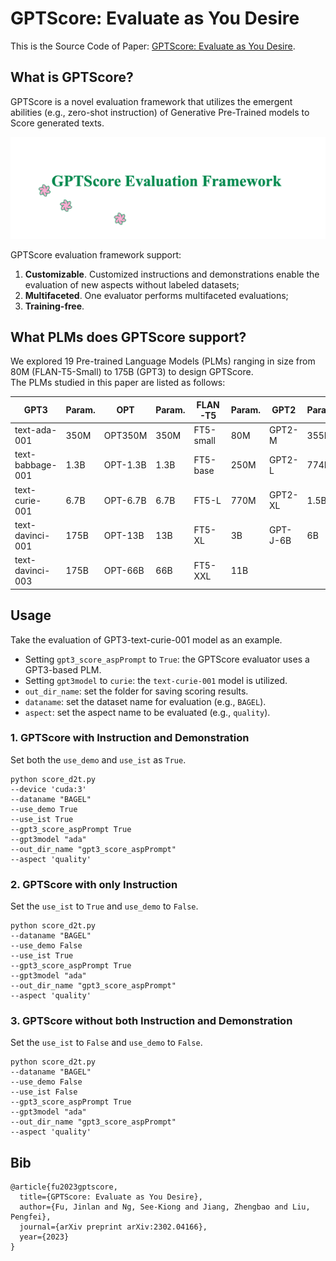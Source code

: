 # GPTScore: Evaluate as You Desire

This is the Source Code of Paper: [GPTScore: Evaluate as You Desire](https://arxiv.org/pdf/2302.04166.pdf).


## What is GPTScore?

GPTScore is a novel evaluation framework that utilizes the emergent abilities (e.g., zero-shot instruction) of Generative Pre-Trained models to Score generated texts. 

<img src="./fig/framework.gif" width="800" class="center">

GPTScore evaluation framework support:

1. **Customizable**. Customized instructions and demonstrations enable the evaluation of new aspects without labeled datasets;
2. **Multifaceted**. One evaluator performs multifaceted evaluations;
3. **Training-free**.



## What PLMs does GPTScore support?

We explored 19 Pre-trained Language Models (PLMs) ranging in size from 80M (FLAN-T5-Small) to 175B (GPT3) to design GPTScore. <br>
The PLMs studied in this paper are listed as follows:

| **GPT3**         | **Param.** | **OPT**  | **Param.** | **FLAN-T5**      | **Param.** | **GPT2** | **Param.** |
|------------------|------------|----------|------------|------------------|------------|----------|------------|
| text-ada-001     | 350M       | OPT350M  | 350M       | FT5-small        | 80M        | GPT2-M   | 355M       |
| text-babbage-001 | 1.3B       | OPT-1.3B | 1.3B       | FT5-base         | 250M       | GPT2-L   | 774M       |
| text-curie-001   | 6.7B       | OPT-6.7B | 6.7B       | FT5-L            | 770M       | GPT2-XL  | 1.5B       |
| text-davinci-001 | 175B       | OPT-13B  | 13B        | FT5-XL           | 3B         | GPT-J-6B | 6B         |
| text-davinci-003 | 175B       | OPT-66B  | 66B        | FT5-XXL          | 11B        |          |            |



## Usage

Take the evaluation of GPT3-text-curie-001 model as an example.

- Setting `gpt3_score_aspPrompt` to `True`: the GPTScore evaluator uses a GPT3-based PLM.
- Setting `gpt3model` to `curie`: the  `text-curie-001` model is utilized.
- `out_dir_name`: set the folder for saving scoring results.
- `dataname`: set the dataset name for evaluation (e.g., `BAGEL`).
- `aspect`: set the aspect name to be evaluated (e.g., `quality`). 


### 1. GPTScore with Instruction and Demonstration
Set both the `use_demo` and `use_ist` as `True`. </br>
```
python score_d2t.py 
--device 'cuda:3' 
--dataname "BAGEL" 
--use_demo True 
--use_ist True 
--gpt3_score_aspPrompt True 
--gpt3model "ada" 
--out_dir_name "gpt3_score_aspPrompt"  
--aspect 'quality'
```


### 2. GPTScore with only Instruction
Set the `use_ist` to `True` and `use_demo` to `False`. </br>

```
python score_d2t.py 
--dataname "BAGEL" 
--use_demo False 
--use_ist True 
--gpt3_score_aspPrompt True 
--gpt3model "ada" 
--out_dir_name "gpt3_score_aspPrompt"  
--aspect 'quality'
```

### 3. GPTScore without both Instruction and Demonstration
Set the `use_ist` to `False` and `use_demo` to `False`. </br>

```
python score_d2t.py 
--dataname "BAGEL" 
--use_demo False 
--use_ist False 
--gpt3_score_aspPrompt True 
--gpt3model "ada" 
--out_dir_name "gpt3_score_aspPrompt"  
--aspect 'quality'
```





## Bib
```
@article{fu2023gptscore,
  title={GPTScore: Evaluate as You Desire},
  author={Fu, Jinlan and Ng, See-Kiong and Jiang, Zhengbao and Liu, Pengfei},
  journal={arXiv preprint arXiv:2302.04166},
  year={2023}
}
```
